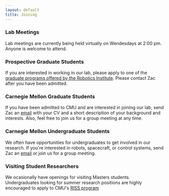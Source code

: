 ```yaml
---
layout: default
title: Joining
---
```


### Lab Meetings
Lab meetings are currently being held virtually on Wendesdays at 2:00 pm. Anyone is welcome to attend.

### Prospective Graduate Students
If you are interested in working in our lab, please apply to one of the [graduate programs offered by the Robotics Institute](https://www.ri.cmu.edu/ri-education/). Please contact Zac after you have been admitted.

### Carnegie Mellon Graduate Students
If you have been admitted to CMU and are interested in joining our lab, send Zac an [email](mailto:zacm@cmu.edu) with your CV and a short description of your background and interests. Also, feel free to join us for a group meeting at any time.

### Carnegie Mellon Undergraduate Students
We often have opportunities for undergraduates to get involved in our research. If you're interested in robots, spacecraft, or control systems, send Zac an [email](mailto:zacm@cmu.edu) or join us for a group meeting.

### Visiting Student Researchers
We ocasionally have openings for visiting Masters students. Undergraduates looking for summer research positions are highly encouraged to apply to CMU's [RISS program](https://riss.ri.cmu.edu/)
